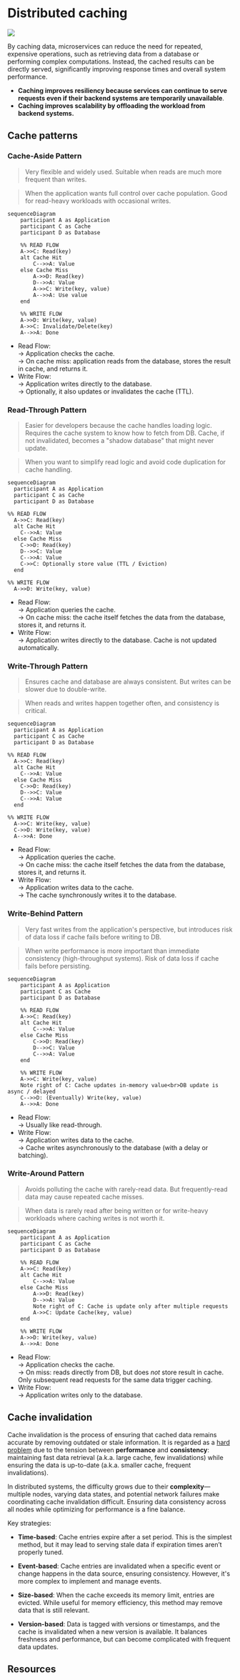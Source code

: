 # Distributed caching

![](images/cache-architecture.webp)

By caching data, microservices can reduce the need for repeated, expensive operations, such as retrieving data from a database or performing complex computations. Instead, the cached results can be directly served, significantly improving response times and overall system performance.
* **Caching improves resiliency because services can continue to serve requests even if their backend systems are temporarily unavailable**.
* **Caching improves scalability by offloading the workload from backend systems.**

## Cache patterns

### Cache-Aside Pattern

> Very flexible and widely used. Suitable when reads are much more frequent than writes.

> When the application wants full control over cache population. Good for read-heavy workloads with occasional writes.

```mermaid
sequenceDiagram
    participant A as Application
    participant C as Cache
    participant D as Database

    %% READ FLOW
    A->>C: Read(key)
    alt Cache Hit
        C-->>A: Value
    else Cache Miss
        A->>D: Read(key)
        D-->>A: Value
        A->>C: Write(key, value)
        A-->>A: Use value
    end

    %% WRITE FLOW
    A->>D: Write(key, value)
    A->>C: Invalidate/Delete(key)
    A-->>A: Done
```
- Read Flow:  
  → Application checks the cache.  
  → On cache miss: application reads from the database, stores the result in cache, and returns it.
- Write Flow:  
  → Application writes directly to the database.  
  → Optionally, it also updates or invalidates the cache (TTL).

  
### Read-Through Pattern

> Easier for developers because the cache handles loading logic. Requires the cache system to know how to fetch from DB. Cache, if not invalidated, becomes a "shadow database" that might never update.

> When you want to simplify read logic and avoid code duplication for cache handling.


```mermaid
sequenceDiagram
  participant A as Application
  participant C as Cache
  participant D as Database

%% READ FLOW
  A->>C: Read(key)
  alt Cache Hit
    C-->>A: Value
  else Cache Miss
    C->>D: Read(key)
    D-->>C: Value
    C-->>A: Value
    C->>C: Optionally store value (TTL / Eviction)
  end

%% WRITE FLOW
  A->>D: Write(key, value)
```

- Read Flow:  
  → Application queries the cache.  
  → On cache miss: the cache itself fetches the data from the database, stores it, and returns it.
- Write Flow:  
  → Application writes directly to the database. Cache is not updated automatically.


### Write-Through Pattern

> Ensures cache and database are always consistent. But writes can be slower due to double-write.

> When reads and writes happen together often, and consistency is critical.


```mermaid
sequenceDiagram
  participant A as Application
  participant C as Cache
  participant D as Database

%% READ FLOW
  A->>C: Read(key)
  alt Cache Hit
    C-->>A: Value
  else Cache Miss
    C->>D: Read(key)
    D-->>C: Value
    C-->>A: Value
  end

%% WRITE FLOW
  A->>C: Write(key, value)
  C->>D: Write(key, value)
  A-->>A: Done

```

- Read Flow:  
  → Application queries the cache.  
  → On cache miss: the cache itself fetches the data from the database, stores it, and returns it.
- Write Flow:  
  → Application writes data to the cache.  
  → The cache synchronously writes it to the database.


### Write-Behind Pattern

> Very fast writes from the application's perspective, but introduces risk of data loss if cache fails before writing to DB.

> When write performance is more important than immediate consistency (high-throughput systems). Risk of data loss if cache fails before persisting.


```mermaid
sequenceDiagram
    participant A as Application
    participant C as Cache
    participant D as Database

    %% READ FLOW
    A->>C: Read(key)
    alt Cache Hit
        C-->>A: Value
    else Cache Miss
        C->>D: Read(key)
        D-->>C: Value
        C-->>A: Value
    end

    %% WRITE FLOW
    A->>C: Write(key, value)
    Note right of C: Cache updates in-memory value<br>DB update is async / delayed
    C-->>D: (Eventually) Write(key, value)
    A-->>A: Done
```

- Read Flow:  
  → Usually like read-through.
- Write Flow:  
  → Application writes data to the cache.  
  → Cache writes asynchronously to the database (with a delay or batching).


### Write-Around Pattern

> Avoids polluting the cache with rarely-read data. But frequently-read data may cause repeated cache misses.

> When data is rarely read after being written or for write-heavy workloads where caching writes is not worth it.


```mermaid
sequenceDiagram
    participant A as Application
    participant C as Cache
    participant D as Database

    %% READ FLOW
    A->>C: Read(key)
    alt Cache Hit
        C-->>A: Value
    else Cache Miss
        A->>D: Read(key)
        D-->>A: Value
        Note right of C: Cache is update only after multiple requests
        A->>C: Update Cache(key, value)
    end

    %% WRITE FLOW
    A->>D: Write(key, value)
    A-->>A: Done
```

- Read Flow:  
  → Application checks the cache.  
  → On miss: reads directly from DB, but does *not* store result in cache. Only subsequent read requests for the same data trigger caching.
- Write Flow:  
  → Application writes only to the database.


## Cache invalidation

Cache invalidation is the process of ensuring that cached data remains accurate by removing outdated or stale information. It is regarded as a [hard problem](https://martinfowler.com/bliki/TwoHardThings.html) due to the tension between **performance** and **consistency**: maintaining fast data retrieval (a.k.a. large cache, few invalidations) while ensuring the data is up-to-date (a.k.a. smaller cache, frequent invalidations).

In distributed systems, the difficulty grows due to their **complexity**—multiple nodes, varying data states, and potential network failures make coordinating cache invalidation difficult. Ensuring data consistency across all nodes while optimizing for performance is a fine balance.

Key strategies:

* **Time-based**: Cache entries expire after a set period. This is the simplest method, but it may lead to serving stale data if expiration times aren’t properly tuned.

* **Event-based**: Cache entries are invalidated when a specific event or change happens in the data source, ensuring consistency. However, it's more complex to implement and manage events.

* **Size-based**: When the cache exceeds its memory limit, entries are evicted. While useful for memory efficiency, this method may remove data that is still relevant.

* **Version-based**: Data is tagged with versions or timestamps, and the cache is invalidated when a new version is available. It balances freshness and performance, but can become complicated with frequent data updates.

## Resources
